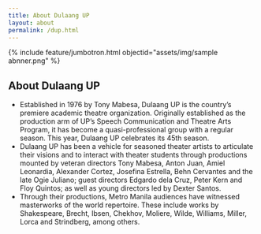 ```yaml
---
title: About Dulaang UP
layout: about
permalink: /dup.html
---
```

{% include feature/jumbotron.html objectid="assets/img/sample abnner.png" %}
## About Dulaang UP

- Established in 1976 by Tony Mabesa, Dulaang UP is the country’s premiere academic theatre organization. Originally established as the production arm of UP’s Speech Communication and Theatre Arts Program, it has become a quasi-professional group with a regular season. This year, Dulaang UP celebrates its 45th season. 
- Dulaang UP has been a vehicle for seasoned theater artists to articulate their visions and to interact with theater students through productions mounted by veteran directors Tony Mabesa, Anton Juan, Amiel Leonardia, Alexander Cortez, Josefina Estrella, Behn Cervantes and the late Ogie Juliano; guest directors Edgardo dela Cruz, Peter Kern and Floy Quintos; as well as young directors led by Dexter Santos. 
- Through their productions, Metro Manila audiences have witnessed masterworks of the world repertoire. These include works by Shakespeare, Brecht, Ibsen, Chekhov, Moliere, Wilde, Williams, Miller, Lorca and Strindberg, among others. 



